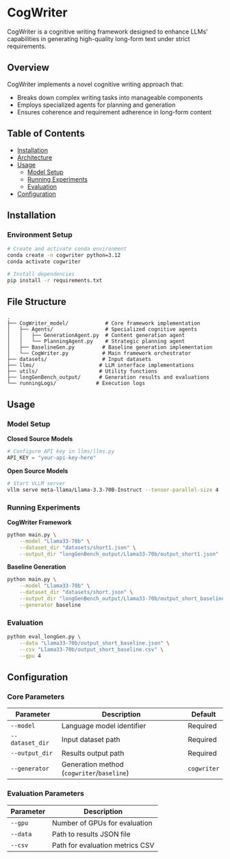# CogWriter

CogWriter is a cognitive writing framework designed to enhance LLMs' capabilities in generating high-quality long-form text under strict requirements.

## Overview

CogWriter implements a novel cognitive writing approach that:
- Breaks down complex writing tasks into manageable components
- Employs specialized agents for planning and generation
- Ensures coherence and requirement adherence in long-form content

## Table of Contents

- [Installation](#installation)
- [Architecture](#architecture)
- [Usage](#usage)
  - [Model Setup](#model-setup)
  - [Running Experiments](#running-experiments)
  - [Evaluation](#evaluation)
- [Configuration](#configuration)

## Installation

### Environment Setup
```bash
# Create and activate conda environment
conda create -n cogwriter python=3.12
conda activate cogwriter

# Install dependencies
pip install -r requirements.txt
```


## File Structure

```
.
├── CogWriter_model/            # Core framework implementation
│   ├── Agents/                 # Specialized cognitive agents
│   │   ├── GenerationAgent.py  # Content generation agent
│   │   └── PlanningAgent.py    # Strategic planning agent
│   ├── BaselineGen.py         # Baseline generation implementation
│   └── CogWriter.py           # Main framework orchestrator
├── datasets/                  # Input datasets
├── llms/                     # LLM interface implementations
├── utils/                    # Utility functions
├── longGenBench_output/      # Generation results and evaluations
└── runningLogs/             # Execution logs
```

## Usage

### Model Setup

**Closed Source Models**
```python
# Configure API key in llms/llms.py
API_KEY = "your-api-key-here"
```

**Open Source Models**
```bash
# Start VLLM server
vllm serve meta-llama/Llama-3.3-70B-Instruct --tensor-parallel-size 4
```

### Running Experiments

**CogWriter Framework**
```bash
python main.py \
    --model "Llama33-70b" \
    --dataset_dir "datasets/short1.json" \
    --output_dir "longGenBench_output/Llama33-70b/output_short1.json"
```

**Baseline Generation**
```bash
python main.py \
    --model "Llama33-70b" \
    --dataset_dir "datasets/short.json" \
    --output_dir "longGenBench_output/Llama33-70b/output_short_baseline.json" \
    --generator baseline
```

### Evaluation

```bash
python eval_longGen.py \
    --data "Llama33-70b/output_short_baseline.json" \
    --csv "Llama33-70b/output_short_baseline.csv" \
    --gpu 4
```

## Configuration

### Core Parameters
| Parameter | Description | Default |
|-----------|-------------|---------|
| `--model` | Language model identifier | Required |
| `--dataset_dir` | Input dataset path | Required |
| `--output_dir` | Results output path | Required |
| `--generator` | Generation method (`cogwriter`/`baseline`) | `cogwriter` |

### Evaluation Parameters
| Parameter | Description |
|-----------|-------------|
| `--gpu` | Number of GPUs for evaluation |
| `--data` | Path to results JSON file |
| `--csv` | Path for evaluation metrics CSV |

